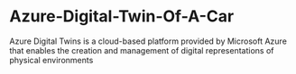 # Azure-Digital-Twin-Of-A-Car
Azure Digital Twins is a cloud-based platform provided by Microsoft Azure that enables the creation and management of digital representations of physical environments
